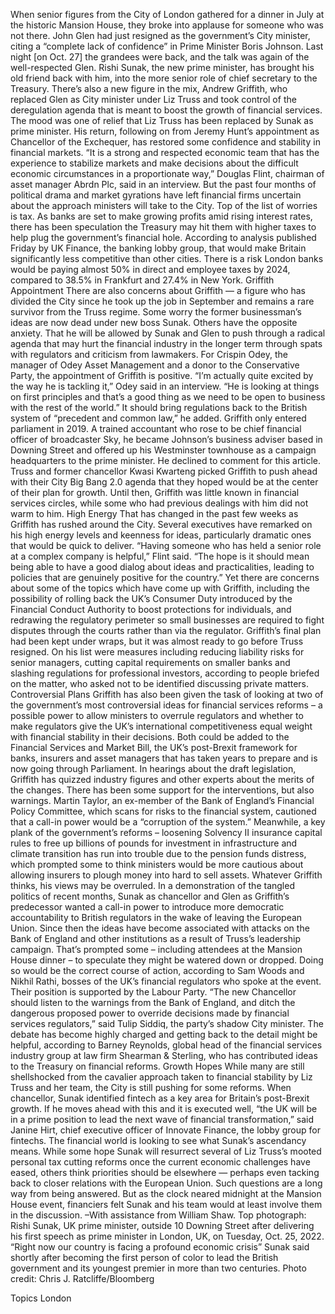 When senior figures from the City of London gathered for a dinner in July at the historic Mansion House, they broke into applause for someone who was not there. John Glen had just resigned as the government’s City minister, citing a “complete lack of confidence” in Prime Minister Boris Johnson.
Last night [on Oct. 27] the grandees were back, and the talk was again of the well-respected Glen. Rishi Sunak, the new prime minister, has brought his old friend back with him, into the more senior role of chief secretary to the Treasury. There’s also a new figure in the mix, Andrew Griffith, who replaced Glen as City minister under Liz Truss and took control of the deregulation agenda that is meant to boost the growth of financial services.
The mood was one of relief that Liz Truss has been replaced by Sunak as prime minister. His return, following on from Jeremy Hunt’s appointment as Chancellor of the Exchequer, has restored some confidence and stability in financial markets.
“It is a strong and respected economic team that has the experience to stabilize markets and make decisions about the difficult economic circumstances in a proportionate way,” Douglas Flint, chairman of asset manager Abrdn Plc, said in an interview.
But the past four months of political drama and market gyrations have left financial firms uncertain about the approach ministers will take to the City. Top of the list of worries is tax. As banks are set to make growing profits amid rising interest rates, there has been speculation the Treasury may hit them with higher taxes to help plug the government’s financial hole.
According to analysis published Friday by UK Finance, the banking lobby group, that would make Britain significantly less competitive than other cities. There is a risk London banks would be paying almost 50% in direct and employee taxes by 2024, compared to 38.5% in Frankfurt and 27.4% in New York.
Griffith Appointment
There are also concerns about Griffith — a figure who has divided the City since he took up the job in September and remains a rare survivor from the Truss regime. Some worry the former businessman’s ideas are now dead under new boss Sunak. Others have the opposite anxiety. That he will be allowed by Sunak and Glen to push through a radical agenda that may hurt the financial industry in the longer term through spats with regulators and criticism from lawmakers.
For Crispin Odey, the manager of Odey Asset Management and a donor to the Conservative Party, the appointment of Griffith is positive. “I’m actually quite excited by the way he is tackling it,” Odey said in an interview. “He is looking at things on first principles and that’s a good thing as we need to be open to business with the rest of the world.” It should bring regulations back to the British system of “precedent and common law,” he added.
Griffith only entered parliament in 2019. A trained accountant who rose to be chief financial officer of broadcaster Sky, he became Johnson’s business adviser based in Downing Street and offered up his Westminster townhouse as a campaign headquarters to the prime minister. He declined to comment for this article.
Truss and former chancellor Kwasi Kwarteng picked Griffith to push ahead with their City Big Bang 2.0 agenda that they hoped would be at the center of their plan for growth. Until then, Griffith was little known in financial services circles, while some who had previous dealings with him did not warm to him.
High Energy
That has changed in the past few weeks as Griffith has rushed around the City. Several executives have remarked on his high energy levels and keenness for ideas, particularly dramatic ones that would be quick to deliver.
“Having someone who has held a senior role at a complex company is helpful,” Flint said. “The hope is it should mean being able to have a good dialog about ideas and practicalities, leading to policies that are genuinely positive for the country.”
Yet there are concerns about some of the topics which have come up with Griffith, including the possibility of rolling back the UK’s Consumer Duty introduced by the Financial Conduct Authority to boost protections for individuals, and redrawing the regulatory perimeter so small businesses are required to fight disputes through the courts rather than via the regulator.
Griffith’s final plan had been kept under wraps, but it was almost ready to go before Truss resigned. On his list were measures including reducing liability risks for senior managers, cutting capital requirements on smaller banks and slashing regulations for professional investors, according to people briefed on the matter, who asked not to be identified discussing private matters.
Controversial Plans
Griffith has also been given the task of looking at two of the government’s most controversial ideas for financial services reforms – a possible power to allow ministers to overrule regulators and whether to make regulators give the UK’s international competitiveness equal weight with financial stability in their decisions.
Both could be added to the Financial Services and Market Bill, the UK’s post-Brexit framework for banks, insurers and asset managers that has taken years to prepare and is now going through Parliament. In hearings about the draft legislation, Griffith has quizzed industry figures and other experts about the merits of the changes.
There has been some support for the interventions, but also warnings. Martin Taylor, an ex-member of the Bank of England’s Financial Policy Committee, which scans for risks to the financial system, cautioned that a call-in power would be a “corruption of the system.”
Meanwhile, a key plank of the government’s reforms – loosening Solvency II insurance capital rules to free up billions of pounds for investment in infrastructure and climate transition has run into trouble due to the pension funds distress, which prompted some to think ministers would be more cautious about allowing insurers to plough money into hard to sell assets.
Whatever Griffith thinks, his views may be overruled. In a demonstration of the tangled politics of recent months, Sunak as chancellor and Glen as Griffith’s predecessor wanted a call-in power to introduce more democratic accountability to British regulators in the wake of leaving the European Union.
Since then the ideas have become associated with attacks on the Bank of England and other institutions as a result of Truss’s leadership campaign. That’s prompted some – including attendees at the Mansion House dinner – to speculate they might be watered down or dropped. Doing so would be the correct course of action, according to Sam Woods and Nikhil Rathi, bosses of the UK’s financial regulators who spoke at the event.
Their position is supported by the Labour Party. “The new Chancellor should listen to the warnings from the Bank of England, and ditch the dangerous proposed power to override decisions made by financial services regulators,” said Tulip Siddiq, the party’s shadow City minister.
The debate has become highly charged and getting back to the detail might be helpful, according to Barney Reynolds, global head of the financial services industry group at law firm Shearman & Sterling, who has contributed ideas to the Treasury on financial reforms.
Growth Hopes
While many are still shellshocked from the cavalier approach taken to financial stability by Liz Truss and her team, the City is still pushing for some reforms.
When chancellor, Sunak identified fintech as a key area for Britain’s post-Brexit growth. If he moves ahead with this and it is executed well, “the UK will be in a prime position to lead the next wave of financial transformation,” said Janine Hirt, chief executive officer of Innovate Finance, the lobby group for fintechs.
The financial world is looking to see what Sunak’s ascendancy means. While some hope Sunak will resurrect several of Liz Truss’s mooted personal tax cutting reforms once the current economic challenges have eased, others think priorities should be elsewhere — perhaps even tacking back to closer relations with the European Union.
Such questions are a long way from being answered. But as the clock neared midnight at the Mansion House event, financiers felt Sunak and his team would at least involve them in the discussion.
–With assistance from William Shaw.
Top photograph: Rishi Sunak, UK prime minister, outside 10 Downing Street after delivering his first speech as prime minister in London, UK, on Tuesday, Oct. 25, 2022. “Right now our country is facing a profound economic crisis” Sunak said shortly after becoming the first person of color to lead the British government and its youngest premier in more than two centuries. Photo credit: Chris J. Ratcliffe/Bloomberg

Topics
London
